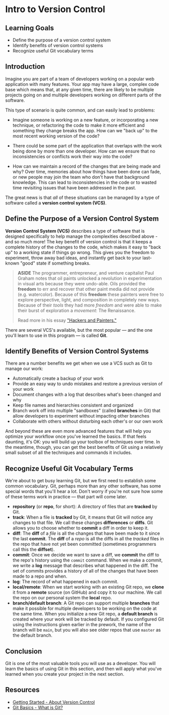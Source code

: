 # Intro to Version Control

## Learning Goals

- Define the purpose of a version control system
- Identify benefits of version control systems
- Recognize useful Git vocabulary terms

## Introduction

Imagine you are part of a team of developers working on a popular web
application with many features. Your app may have a large, complex code
base which means that, at any given time, there are likely to be multiple
projects going on and multiple developers working on different parts of the
software.

This type of scenario is quite common, and can easily lead to problems:

- Imagine someone is working on a new feature, or incorporating a new technique,
  or refactoring the code to make it more efficient and something they change
  breaks the app. How can we "back up" to the most recent working version of the
  code?

- There could be some part of the application that overlaps with the work
  being done by more than one developer. How can we ensure that no
  inconsistencies or conflicts work their way into the code?

- How can we maintain a record of the changes that are being made and why? Over
  time, memories about how things have been done can fade, or new people may
  join the team who don't have that background knowledge. This can lead to
  inconsistencies in the code or to wasted time revisiting issues that have been
  addressed in the past.

The great news is that _all_ of these situations can be managed by a type of
software called a **version control system (VCS)**.

## Define the Purpose of a Version Control System

**Version Control System (VCS)** describes a type of software that is designed
specifically to help manage the complexities described above - and so much more!
The key benefit of version control is that it keeps a complete history of the
changes to the code, which makes it easy to "back up" to a working state if
things go wrong. This gives you the freedom to experiment, throw away bad ideas,
and instantly get back to your last-known "good" state if something breaks.

> **ASIDE** The programmer, entrepreneur, and venture capitalist Paul Graham
> notes that oil paints unlocked a revolution in experimentation in visual arts
> because they were undo-able. Oils provided the **freedom** to err and recover
> that other paint media did not provide (e.g. watercolor). Because of this
> **freedom** these painters were free to explore perspective, light, and
> composition in completely new ways. Because of their _tools_ they had more
> _freedom_ and were able to make their burst of exploration a _movement_: The
> Renaissance.
>
> Read more in his essay ["Hackers and Painters."][hp]

There are several VCS's available, but the most popular — and the one you'll
learn to use in this program — is called **Git**.

## Identify Benefits of Version Control Systems

There are a number benefits we get when we use a VCS such as Git to manage our
work:

- Automatically create a backup of your work
- Provide an easy way to undo mistakes and restore a previous version of your
  work
- Document changes with a log that describes what's been changed and why
- Keep file names and hierarchies consistent and organized
- Branch work off into multiple "sandboxes" (called **branches** in Git) that
  allow developers to experiment without impacting other branches
- Collaborate with others without disturbing each other's or our own work

And beyond these are even more advanced features that will help you optimize
your workflow once you've learned the basics. If that feels daunting, it's OK:
you will build up your toolbox of techniques over time. In the meantime, though,
you can get the best benefits of Git using a relatively small subset of all the
techniques and commands it includes.

## Recognize Useful Git Vocabulary Terms

We're about to get busy learning Git, but we first need to establish some common
vocabulary. Git, perhaps more than any other software, has some special words
that you'll hear a lot. Don't worry if you're not sure how some of these terms
work in practice — that part will come later.

- **repository** (or **repo**, for short): A directory of files that are
  **tracked** by Git.
- **track**: When a file is **tracked** by Git, it means that Git will notice
  any changes to that file. We call these changes **differences** or **diffs**.
  Git allows you to choose whether to **commit** a diff in order to keep it.
- **diff**: The **diff** of a _file_ is all the changes that have been made to
  it since the last **commit**. The **diff** of a _repo_ is all the diffs in all
  the _tracked_ files in the repo that have not yet been committed (sometimes
  programmers call this the **diffset**).
- **commit**: Once we decide we want to save a diff, we **commit** the diff to
  the repo's history using the `commit` command. When we make a commit, we write
  a **log** message that describes what happened in the diff. The set of commits
  provides a history of all of the changes that have been made to a repo and
  when.
- **log**: The record of what happened in each commit.
- **local/remote**: When we start working with an existing Git repo, we
  **clone** it from a **remote** source (on GitHub) and copy it to our machine.
  We call the repo on our personal system the **local** repo.
- **branch/default branch**: A Git repo can support multiple **branches** that
  make it possible for multiple developers to be working on the code at the same
  time. When you initialize a new Git repo, a **default branch** is created
  where your work will be tracked by default. If you configured Git using the
  instructions given earlier in the prework, the name of the branch will be
  `main`, but you will also see older repos that use `master` as the default
  branch.

## Conclusion

Git is one of the most valuable tools you will use as a developer. You will
learn the basics of using Git in this section, and then will apply what you've
learned when you create your project in the next section.

## Resources

- [Getting Started - About Version Control][about-version-control]
- [Git Basics - What is Git?][git-get-started]

[about-version-control]: http://git-scm.com/book/en/Getting-Started-About-Version-Control
[git-get-started]: http://git-scm.com/video/what-is-git
[hp]: http://www.paulgraham.com/hp.html
[iso8601]: https://en.wikipedia.org/wiki/ISO_8601
